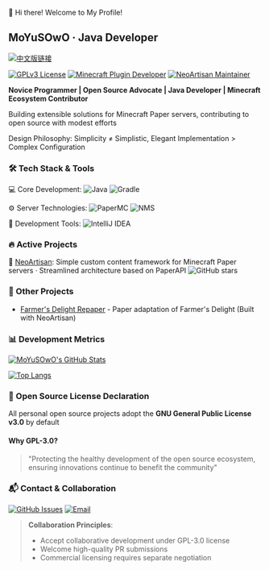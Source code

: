🚀 Hi there! Welcome to My Profile!

## MoYuSOwO · Java Developer

<p align="left">
  <a href="https://github.com/MoYuSOwO/MoYuSOwO/blob/main/README_ZH.md">
    <img src="https://img.shields.io/badge/中文版-0088CC?style=for-the-badge&logo=open-access&logoColor=white" alt="中文版链接">
  </a>
</p>

[![GPLv3 License](https://img.shields.io/badge/License-GPL%203.0-blue.svg?style=flat-square)](https://opensource.org/licenses/GPL-3.0)
[![Minecraft Plugin Developer](https://img.shields.io/badge/-Minecraft%20Plugin%20Developer-00AA00?style=flat-square&logo=java&logoColor=white)](https://github.com/MoYuSOwO)
[![NeoArtisan Maintainer](https://img.shields.io/badge/-NeoArtisan%20Maintainer-0088CC?style=flat-square)](https://github.com/KitsunaiMC/NeoArtisan)

**Novice Programmer | Open Source Advocate | Java Developer | Minecraft Ecosystem Contributor**

Building extensible solutions for Minecraft Paper servers, contributing to open source with modest efforts

Design Philosophy: Simplicity ≠ Simplistic, Elegant Implementation > Complex Configuration

### 🛠 Tech Stack & Tools

💻 Core Development:
![Java](https://img.shields.io/badge/-Java-007396?style=flat&logo=openjdk&logoColor=white)
![Gradle](https://img.shields.io/badge/-Gradle-02303A?style=flat&logo=gradle&logoColor=white)

⚙️ Server Technologies:
![PaperMC](https://img.shields.io/badge/-PaperMC-FF6D00?style=flat&logo=paper&logoColor=white)
![NMS](https://img.shields.io/badge/-NMS%20(1.21+)-B71C1C?style=flat)

🧰 Development Tools:
![IntelliJ IDEA](https://img.shields.io/badge/-IntelliJ%20IDEA-000000?style=flat&logo=intellijidea&logoColor=white)

### 🔥 Active Projects

🧱 [NeoArtisan](https://github.com/KitsunaiMC/NeoArtisan): Simple custom content framework for Minecraft Paper servers · Streamlined architecture based on PaperAPI
![GitHub stars](https://img.shields.io/github/stars/MoYuSOwO/NeoArtisan?style=social)

### 🌱 Other Projects
- [Farmer's Delight Repaper](https://github.com/KitsunaiMC/FarmersDelightRepaper) - Paper adaptation of Farmer's Delight (Built with NeoArtisan)

### 📊 Development Metrics

[![MoYuSOwO's GitHub Stats](https://github-readme-stats.vercel.app/api?username=MoYuSOwO&show_icons=true)](https://github.com/MoYuSOwO)

[![Top Langs](https://github-readme-stats.vercel.app/api/top-langs/?username=MoYuSOwO&layout=compact&hide=javascript,html,css)](https://github.com/MoYuSOwO)

### 📜 Open Source License Declaration

All personal open source projects adopt the **GNU General Public License v3.0** by default

#### Why GPL-3.0?
> "Protecting the healthy development of the open source ecosystem, ensuring innovations continue to benefit the community"

### 📬 Contact & Collaboration

[![GitHub Issues](https://img.shields.io/badge/-GitHub%20Issues-181717?style=for-the-badge&logo=github&logoColor=white)](https://github.com/MoYuSOwO/NeoArtisan/issues)
[![Email](https://img.shields.io/badge/-Email-D14836?style=for-the-badge&logo=gmail&logoColor=white)](mailto:moyusowo@outlook.com)

> **Collaboration Principles**:
> - Accept collaborative development under GPL-3.0 license
> - Welcome high-quality PR submissions
> - Commercial licensing requires separate negotiation
